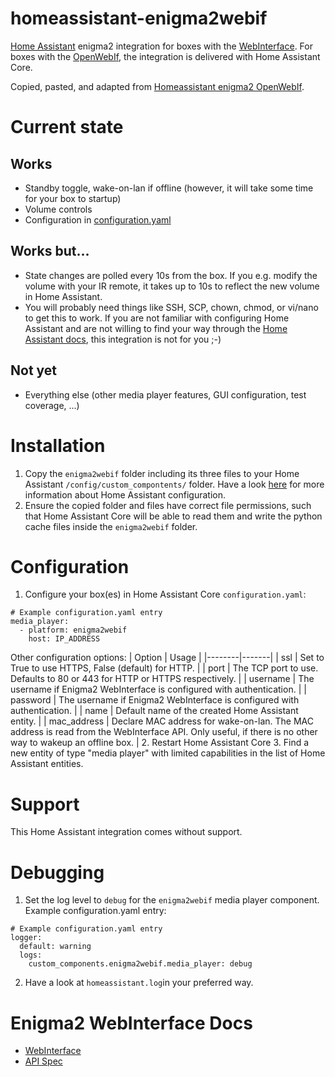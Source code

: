 # homeassistant-enigma2webif
[Home Assistant](https://www.home-assistant.io/) enigma2 integration for boxes with the [WebInterface](https://dream.reichholf.net/wiki/Enigma2:WebInterface). For boxes with the [OpenWebIf](https://www.home-assistant.io/integrations/enigma2/), the integration is delivered with Home Assistant Core.

Copied, pasted, and adapted from [Homeassistant enigma2 OpenWebIf](https://github.com/home-assistant/core/tree/dev/homeassistant/components/enigma2).

# Current state
## Works
- Standby toggle, wake-on-lan if offline (however, it will take some time for your box to startup)
- Volume controls
- Configuration in [configuration.yaml](https://www.home-assistant.io/docs/configuration/)
## Works but...
- State changes are polled every 10s from the box. If you e.g. modify the volume with your IR remote, it takes up to 10s to reflect the new volume in Home Assistant.
- You will probably need things like SSH, SCP, chown, chmod, or vi/nano to get this to work. If you are not familiar with configuring Home Assistant and are not willing to find your way through the [Home Assistant docs](https://www.home-assistant.io/docs/configuration/), this integration is not for you ;-)
## Not yet
- Everything else (other media player features, GUI configuration, test coverage, ...)

# Installation
1. Copy the `enigma2webif` folder including its three files to your Home Assistant `/config/custom_compontents/` folder. Have a look [here](https://www.home-assistant.io/docs/configuration/) for more information about Home Assistant configuration.
2. Ensure the copied folder and files have correct file permissions, such that Home Assistant Core will be able to read them and write the python cache files inside the `enigma2webif` folder.

# Configuration
1. Configure your box(es) in Home Assistant Core `configuration.yaml`:
```
# Example configuration.yaml entry
media_player:
  - platform: enigma2webif
    host: IP_ADDRESS
```
Other configuration options:
| Option | Usage |
|--------|-------|
| ssl | Set to True to use HTTPS, False (default) for HTTP. |
| port | The TCP port to use. Defaults to 80 or 443 for HTTP or HTTPS respectively. |
| username | The username if Enigma2 WebInterface is configured with authentication. |
| password | The username if Enigma2 WebInterface is configured with authentication. |
| name | Default name of the created Home Assistant entity. |
| mac_address | Declare MAC address for wake-on-lan. The MAC address is read from the WebInterface API. Only useful, if there is no other way to wakeup an offline box. |
2. Restart Home Assistant Core
3. Find a new entity of type "media player" with limited capabilities in the list of Home Assistant entities.

# Support
This Home Assistant integration comes without support.

# Debugging
1. Set the log level to `debug` for the `enigma2webif` media player component. Example configuration.yaml entry:
```
# Example configuration.yaml entry
logger:
  default: warning
  logs:
    custom_components.enigma2webif.media_player: debug
```
2. Have a look at `homeassistant.log`in your preferred way.

# Enigma2 WebInterface Docs
- [WebInterface](https://dream.reichholf.net/wiki/Enigma2:WebInterface)
- [API Spec](https://dream.reichholf.net/e2web/)


